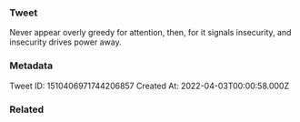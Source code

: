 ### Tweet
Never appear overly greedy for attention, then, for it signals insecurity, and insecurity drives power away.

### Metadata
Tweet ID: 1510406971744206857
Created At: 2022-04-03T00:00:58.000Z

### Related

